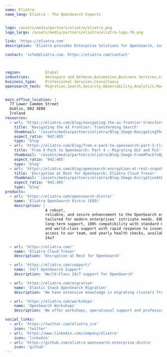 ```yaml
---
name: Eliatra
name_long: Eliatra - The OpenSearch Experts


logo: /assets/media/partners/eliatra/eliatra.png
logo_large: /assets/media/partners/eliatra/eliatra-logo-70.png

link: 'https://eliatra.com'
description: 'Eliatra provides Enterprise Solutions for OpenSearch, including support with guaranteed SLAs, professional services, and custom development. Our Eliatra OpenSearch Distro (EOD) makes it easy to run OpenSearch for Mission-critical systems.'

contact: 'info@eliatra.com, https://eliatra.com/contact'



region:           Global
industries:       Aerospace and Defense,Automotive,Business Services,Consumer Services,Education,Energy and Utilities,Financial Services,Healthcare,Manufacturing,Media and Entertainment,Non-Profit,Public Sector,Retail and e-Commerce,Software and Technology,Supply Chain
business_type:    Professional Services,Consultancy
opensearch_tech:  Migration,Search,Security,Observability,Analytics,Machine Learning and AI,Logs and Metrics


main_office_location: |
  77 Lower Camden Street
  Dublin, D02 XE80
  Ireland
resources:
  - url: 'https://eliatra.com/blog/navigating-the-ai-frontier-transforming-search/'
    title: 'Navigating the AI Frontier: Transforming Search'
    thumbnail: '/assets/media/partners/eliatra/Blog-Image-NavigatingTheAIFrontierTransformingSearch_copy.png'
    aspect_ratio: '942:405'
    type: 'blog'
  - url: 'https://eliatra.com/blog/from-x-pack-to-opensearch-part-1-tls-setup/'
    title: 'From X-Pack to OpenSearch: Part 4 – Migrating DLS and FLS'
    thumbnail: '/assets/media/partners/eliatra/Blog-Image-FromXPackToOpenSearchPart4MigratingDLSandFLS.png'
    aspect_ratio: '942:405'
    type: 'blog'
  - url: 'https://eliatra.com/blog/opensearch-encryption-at-rest-snapshots/'
    title: 'Encryption at Rest for OpenSearch: Eliatra Cloud Tresor'
    thumbnail: '/assets/media/partners/eliatra/Blog-Image-EncryptionAtRestForOpenSearchEliatraCloudTresor.png'
    aspect_ratio: '942:405'
    type: 'blog'
products:
  - url: 'https://eliatra.com/opensearch-distro/'
    name: 'Eliatra OpenSearch Distro (EOD)'
    description: |
                  A robust,
                  reliable, and secure enhancement to the OpenSearch ecosystem,
                  tailored for modern enterprises' intricate needs. EOD offers
                  long-term support, 100% compatibility with standard OpenSearch,
                  and world-class support with rapid response to issues, direct
                  access to our team, and yearly health checks, available up to
                  24x7

  - url: 'https://eliatra.com/'
    name: 'Eliatra Cloud Tresor'
    description: 'Encryption at Rest for OpenSearch'

  - url: 'https://eliatra.com/support/'
    name: '24/7 OpenSearch Support'
    description: 'World-Class 24/7 support for OpenSearch'

  - url: 'https://eliatra.com/migration'
    name: 'Elastic Stack OpenSearch Migration'
    description: 'We have extensive knowledge in migrating clusters from the Elastic Stack to OpenSearch.'

  - url: 'https://eliatra.com/workshops'
    name: 'OpenSearch Workshops'
    description: 'We offer workshops, operational support and professional services for OpenSearch, the Elastic Stack and SearchGuard.'

social_links:
  - url: 'https://twitter.com/eliatra_ire'
    icon: 'twitter'
  - url: 'https://www.linkedin.com/company/eliatra'
    icon: 'linkedin'
  - url: 'https://github.com/eliatra-opensearch-enterprise-distro'
    icon: 'github'
---
```

